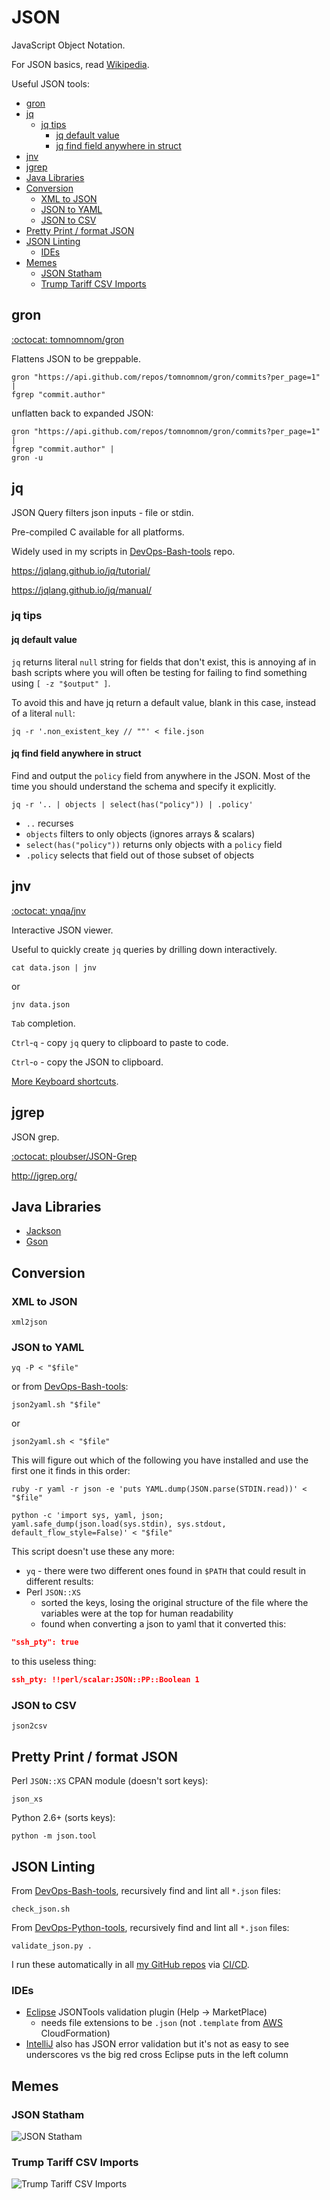 # JSON

JavaScript Object Notation.

For JSON basics, read [Wikipedia](https://en.wikipedia.org/wiki/JSON).

Useful JSON tools:

<!-- INDEX_START -->

- [gron](#gron)
- [jq](#jq)
  - [jq tips](#jq-tips)
    - [jq default value](#jq-default-value)
    - [jq find field anywhere in struct](#jq-find-field-anywhere-in-struct)
- [jnv](#jnv)
- [jgrep](#jgrep)
- [Java Libraries](#java-libraries)
- [Conversion](#conversion)
  - [XML to JSON](#xml-to-json)
  - [JSON to YAML](#json-to-yaml)
  - [JSON to CSV](#json-to-csv)
- [Pretty Print / format JSON](#pretty-print--format-json)
- [JSON Linting](#json-linting)
  - [IDEs](#ides)
- [Memes](#memes)
  - [JSON Statham](#json-statham)
  - [Trump Tariff CSV Imports](#trump-tariff-csv-imports)

<!-- INDEX_END -->

## gron

[:octocat: tomnomnom/gron](https://github.com/tomnomnom/gron)

Flattens JSON to be greppable.

```shell
gron "https://api.github.com/repos/tomnomnom/gron/commits?per_page=1" |
fgrep "commit.author"
```

unflatten back to expanded JSON:

```shell
gron "https://api.github.com/repos/tomnomnom/gron/commits?per_page=1" |
fgrep "commit.author" |
gron -u
```

## jq

JSON Query filters json inputs - file or stdin.

Pre-compiled C available for all platforms.

Widely used in my scripts in [DevOps-Bash-tools](devops-bash-tools.md) repo.

<https://jqlang.github.io/jq/tutorial/>

<https://jqlang.github.io/jq/manual/>

### jq tips

#### jq default value

`jq` returns literal `null` string for fields that don't exist, this is annoying af in bash scripts where you will
often be testing for failing to find something using `[ -z "$output" ]`.

To avoid this and have jq return a default value, blank in this case, instead of a literal `null`:

```shell
jq -r '.non_existent_key // ""' < file.json
```

#### jq find field anywhere in struct

Find and output the `policy` field from anywhere in the JSON.
Most of the time you should understand the schema and specify it explicitly.

```shell
jq -r '.. | objects | select(has("policy")) | .policy'
```

- `..` recurses
- `objects` filters to only objects (ignores arrays & scalars)
- `select(has("policy"))` returns only objects with a `policy` field
- `.policy` selects that field out of those subset of objects

## jnv

[:octocat: ynqa/jnv](https://github.com/ynqa/jnv)

Interactive JSON viewer.

Useful to quickly create `jq` queries by drilling down interactively.

```shell
cat data.json | jnv
```

or

```shell
jnv data.json
```

`Tab` completion.

`Ctrl`-`q` - copy `jq` query to clipboard to paste to code.

`Ctrl`-`o` - copy the JSON to clipboard.

[More Keyboard shortcuts](https://github.com/ynqa/jnv?tab=readme-ov-file#keymap).

## jgrep

JSON grep.

[:octocat: ploubser/JSON-Grep](https://github.com/ploubser/JSON-Grep)

<http://jgrep.org/>

## Java Libraries

- [Jackson](https://github.com/FasterXML/jackson)
- [Gson](https://github.com/google/gson)

## Conversion

### XML to JSON

```shell
xml2json
```

### JSON to YAML

```shell
yq -P < "$file"
```

or from [DevOps-Bash-tools](devops-bash-tools.md):

```shell
json2yaml.sh "$file"
```

or

```shell
json2yaml.sh < "$file"
```

This will figure out which of the following you have installed and use the first one it finds in this order:

```shell
ruby -r yaml -r json -e 'puts YAML.dump(JSON.parse(STDIN.read))' < "$file"
```

```shell
python -c 'import sys, yaml, json; yaml.safe_dump(json.load(sys.stdin), sys.stdout, default_flow_style=False)' < "$file"
```

This script doesn't use these any more:

- `yq` - there were two different ones found in `$PATH` that could result in different results:
- Perl `JSON::XS`
  - sorted the keys, losing the original structure of the file where the variables were at the top for human
    readability
  - found when converting a json to yaml that it converted this:

```json
"ssh_pty": true
```

to this useless thing:

```json
ssh_pty: !!perl/scalar:JSON::PP::Boolean 1
```

### JSON to CSV

```shell
json2csv
```

## Pretty Print / format JSON

Perl `JSON::XS` CPAN module (doesn't sort keys):

```shell
json_xs
```

Python 2.6+ (sorts keys):

```shell
python -m json.tool
```

## JSON Linting

From [DevOps-Bash-tools](devops-bash-tools.md), recursively find and lint all `*.json` files:

```shell
check_json.sh
```

From [DevOps-Python-tools](devops-python-tools.md), recursively find and lint all `*.json` files:

```shell
validate_json.py .
```

I run these automatically in all [my GitHub repos](https://github.com/HariSekhon) via [CI/CD](cicd.md).

### IDEs

- [Eclipse](editors.md#eclipse) JSONTools validation plugin (Help -> MarketPlace)
  - needs file extensions to be `.json` (not `.template` from [AWS](aws.md) CloudFormation)
- [IntelliJ](intellij.md) also has JSON error validation but it's not as easy to see underscores vs the big red cross
  Eclipse puts in the left column

## Memes

### JSON Statham

![JSON Statham](images/json_statham.jpeg)

### Trump Tariff CSV Imports

![Trump Tariff CSV Imports](images/trump_25%25_tariff_on_csv_imports.jpeg)
